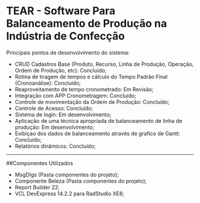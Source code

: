 # TEAR - Software Para Balanceamento de Produção na Indústria de Confecção

Principais pontos de desenvolvimento do sistema:
* CRUD Cadastros Base (Produto, Recurso, Linha de Produção, Operação, Ordem de Produção, etc): Concluído;
* Rotina de tiragem de tempos e cálculo do Tempo Padrão Final (Cronoanálise): Concluído;
* Reaproveitamento de tempo cronometrado: Em Revisão;
* Integração com APP Cronometragem: Concluído;
* Controle de movimentação da Ordem de Produção: Concluído;
* Controle de Acesso: Concluído;
* Sistema de login: Em desenvolvimento;
* Aplicação de uma técnica apropriada de balanceamento de linha de produção: Em desenvolvimento;
* Exibiçao dos dados de balanceamento através de grafico de Gantt: Concluído; 
* Relatórios dinâmicos: Concluído;

_____________________________________________________________________________

##Componentes Utilizados
* MsgDlgs (Pasta componentes do projeto);
* Componente Beleza (Pasta componentes do projeto);
* Report Builder 22;
* VCL DevExpress 14.2.2 para RadStudio XE8;
